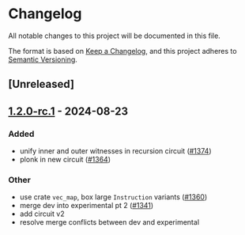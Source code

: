 # Changelog

All notable changes to this project will be documented in this file.

The format is based on [Keep a Changelog](https://keepachangelog.com/en/1.0.0/),
and this project adheres to [Semantic Versioning](https://semver.org/spec/v2.0.0.html).

## [Unreleased]

## [1.2.0-rc.1](https://github.com/succinctlabs/sp1/releases/tag/sp1-recursion-circuit-v2-v1.2.0-rc.1) - 2024-08-23

### Added

- unify inner and outer witnesses in recursion circuit ([#1374](https://github.com/succinctlabs/sp1/pull/1374))
- plonk in new circuit ([#1364](https://github.com/succinctlabs/sp1/pull/1364))

### Other

- use crate `vec_map`, box large `Instruction` variants ([#1360](https://github.com/succinctlabs/sp1/pull/1360))
- merge dev into experimental pt 2 ([#1341](https://github.com/succinctlabs/sp1/pull/1341))
- add circuit v2
- resolve merge conflicts between dev and experimental
